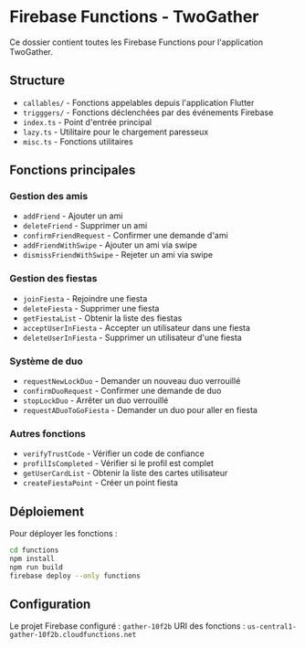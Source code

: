 # Firebase Functions - TwoGather

Ce dossier contient toutes les Firebase Functions pour l'application TwoGather.

## Structure

- `callables/` - Fonctions appelables depuis l'application Flutter
- `trigggers/` - Fonctions déclenchées par des événements Firebase
- `index.ts` - Point d'entrée principal
- `lazy.ts` - Utilitaire pour le chargement paresseux
- `misc.ts` - Fonctions utilitaires

## Fonctions principales

### Gestion des amis
- `addFriend` - Ajouter un ami
- `deleteFriend` - Supprimer un ami
- `confirmFriendRequest` - Confirmer une demande d'ami
- `addFriendWithSwipe` - Ajouter un ami via swipe
- `dismissFriendWithSwipe` - Rejeter un ami via swipe

### Gestion des fiestas
- `joinFiesta` - Rejoindre une fiesta
- `deleteFiesta` - Supprimer une fiesta
- `getFiestaList` - Obtenir la liste des fiestas
- `acceptUserInFiesta` - Accepter un utilisateur dans une fiesta
- `deleteUserInFiesta` - Supprimer un utilisateur d'une fiesta

### Système de duo
- `requestNewLockDuo` - Demander un nouveau duo verrouillé
- `confirmDuoRequest` - Confirmer une demande de duo
- `stopLockDuo` - Arrêter un duo verrouillé
- `requestADuoToGoFiesta` - Demander un duo pour aller en fiesta

### Autres fonctions
- `verifyTrustCode` - Vérifier un code de confiance
- `profilIsCompleted` - Vérifier si le profil est complet
- `getUserCardList` - Obtenir la liste des cartes utilisateur
- `createFiestaPoint` - Créer un point fiesta

## Déploiement

Pour déployer les fonctions :

```bash
cd functions
npm install
npm run build
firebase deploy --only functions
```

## Configuration

Le projet Firebase configuré : `gather-10f2b`
URI des fonctions : `us-central1-gather-10f2b.cloudfunctions.net`
